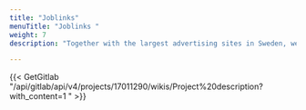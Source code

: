 ```yaml
---
title: "Joblinks"
menuTitle: "Joblinks "
weight: 7
description: "Together with the largest advertising sites in Sweden, we are running a pilot project to gather all jobs in one place."

---
```


{{< GetGitlab "/api/gitlab/api/v4/projects/17011290/wikis/Project%20description?with_content=1 " >}}


